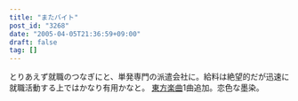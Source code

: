 ```yaml
---
title: "またバイト"
post_id: "3268"
date: "2005-04-05T21:36:59+09:00"
draft: false
tag: []
---
```



とりあえず就職のつなぎにと、単発専門の派遣会社に。給料は絶望的だが迅速に就職活動する上ではかなり有用かなと。 [東方楽曲](/3267)1曲追加。恋色な墨染。
